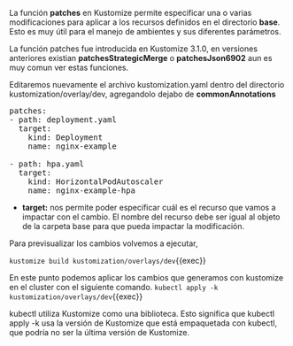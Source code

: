 La función **patches** en Kustomize permite especificar una o varias modificaciones para aplicar a los recursos definidos en el directorio **base**. Esto es muy útil para el manejo de ambientes y sus diferentes parámetros.

La función patches fue introducida en Kustomize 3.1.0, en versiones anteriores existian **patchesStrategicMerge** o **patchesJson6902** aun es muy comun ver estas funciones.

Editaremos nuevamente el archivo kustomization.yaml dentro del directorio kustomization/overlay/dev, agregandolo dejabo de **commonAnnotations**

<pre class="file" data-target="clipboard">
patches:
- path: deployment.yaml
  target:
    kind: Deployment
    name: nginx-example

- path: hpa.yaml
  target:
    kind: HorizontalPodAutoscaler
    name: nginx-example-hpa
</pre>

- **target:** nos permite poder especificar cuál es el recurso que vamos a impactar con el cambio. El nombre del recurso debe ser igual al objeto de la carpeta base para que pueda impactar la modificación.

Para previsualizar los cambios volvemos a ejecutar,

`kustomize build kustomization/overlays/dev`{{exec}}

En este punto podemos aplicar los cambios que generamos con kustomize en el cluster con el siguiente comando. `kubectl apply -k kustomization/overlays/dev`{{exec}}

kubectl utiliza Kustomize como una biblioteca. Esto significa que kubectl apply -k usa la versión de Kustomize que está empaquetada con kubectl, que podría no ser la última versión de Kustomize.
